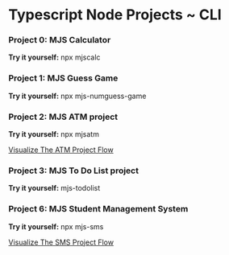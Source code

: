 # Typescript Node Projects ~ CLI 


<p> </p>
<h3>Project 0: MJS Calculator</h3>
  <p>  <b>Try it yourself:</b> npx mjscalc </p>

<h3>Project 1: MJS Guess Game</h3>
  <p>   <b>Try it yourself:</b> npx mjs-numguess-game </p>

<h3>Project 2: MJS ATM project</h3>
  <p>  <b>Try it yourself:</b> npx mjsatm </p>
  <a href = "https://user-images.githubusercontent.com/28400845/211151380-d78749d3-b173-4490-8fd6-bbe7f45bab4a.png">  Visualize The ATM Project Flow </a>
  
<h3>Project 3: MJS To Do List project</h3>
  <p>  <b>Try it yourself:</b> mjs-todolist </p>
  
<h3>Project 6: MJS Student Management System</h3>
  <p>   <b>Try it yourself:</b> npx mjs-sms </p>
  <a href = "https://user-images.githubusercontent.com/28400845/211277612-a1a240b1-8c3d-4e82-a931-4f6f49d02cdd.png">Visualize The SMS Project Flow </a>
